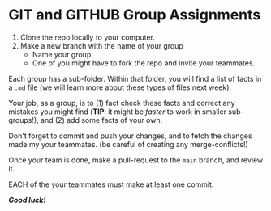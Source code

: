 # GIT and GITHUB Group Assignments

1. Clone the repo locally to your computer.
2. Make a new branch with the name of your group
    - Name your group
    - One of you might have to fork the repo and invite your teammates.

Each group has a sub-folder.
Within that folder, you will find a list of facts in a `.md` file
(we will learn more about these types of files next week).

Your job, as a group, is to (1) fact check these facts and correct any mistakes you might find
(**TIP**: it might be *faster* to work in smaller sub-groups!),
and (2) add some facts of your own.

Don't forget to commit and push your changes, and to fetch the changes made my your teammates.
(be careful of creating any merge-conflicts!)

Once your team is done, make a pull-request to the `main` branch, and review it.

EACH of the your teammates must make at least one commit.

***Good luck!***


